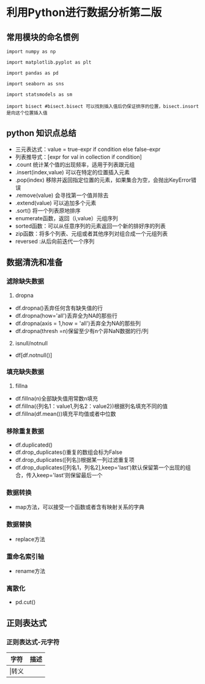 # 利用Python进行数据分析第二版
## 常用模块的命名惯例
```
import numpy as np

import matplotlib.pyplot as plt

import pandas as pd

import seaborn as sns

import statsmodels as sm

import bisect #bisect.bisect 可以找到插入值后仍保证排序的位置，bisect.insort是向这个位置插入值
```
## python 知识点总结

-  三元表达式：value = true-expr if condition else false-expr
- 列表推导式：[expr for val in collection if condition]
- .count 统计某个值的出现频率，适用于列表跟元组
- .insert(index,value) 可以在特定的位置插入元素
- .pop(index) 移除并返回指定位置的元素，如果集合为空，会抛出KeyError错误
- .remove(value) 会寻找第一个值并除去
- .extend(value) 可以追加多个元素
- .sort() 将一个列表原地排序
- enumerate函数，返回（i,value）元组序列
- sorted函数：可以从任意序列的元素返回一个新的排好序的列表
- zip函数：将多个列表、元组或者其他序列对组合成一个元组列表
- reversed :从后向前迭代一个序列
## 数据清洗和准备
### 滤除缺失数据
1. dropna  
- df.dropna()丢弃任何含有缺失值的行
- df.dropna(how='all')丢弃全为NA的那些行
- df.dropna(axis = 1,how = 'all')丢弃全为NA的那些列
- df.dropna(thresh =n)保留至少有n个非NaN数据的行/列
2. isnull/notnull
- df\[df.notnull()]
### 填充缺失数据
1. fillna
- df.fillna(n)全部缺失值用常数n填充
- df.fillna({列名1：value1,列名2：value2})根据列名填充不同的值
- df.fillna(df.mean())填充平均值或者中位数
### 移除重复数据
 - df.duplicated()
 - df.drop_duplicates()重复的数组会标为False
 - df.drop_duplicates([列名])根据某一列过滤重复项
 - df.drop_duplicates(\[列名1，列名2],keep='last')默认保留第一个出现的组合，传入keep='last'则保留最后一个
### 数据转换
- map方法，可以接受一个函数或者含有映射关系的字典
### 数据替换
- replace方法
### 重命名索引轴
- rename方法
### 离散化
- pd.cut()
## 正则表达式
### 正则表达式-元字符
|字符|描述|
|---|---|
|\\|转义|
